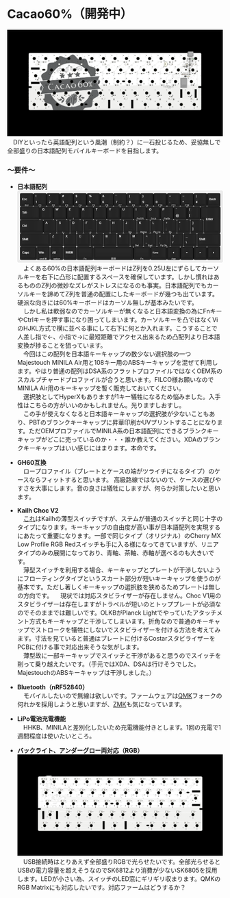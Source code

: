 # Cacao60%（開発中）
![PCB](https://raw.githubusercontent.com/policium/Cacao60/master/images/Cacao60_back.png)  
　DIYといったら英語配列という風潮（制約？）に一石投じるため、妥協無しで全部盛りの日本語配列モバイルキーボードを目指します。
### ～要件～
- **日本語配列**  
![KLE](https://raw.githubusercontent.com/policium/Cacao60/master/images/Cacao60_kle.jpg)  
　よくある60%の日本語配列キーボードはZ列を0.25U左にずらしてカーソルキーを右下に凸形に配置するスペースを確保しています。しかし慣れはあるもののZ列の微妙なズレがストレスになるのも事実。日本語配列でもカーソルキーを諦めてZ列を普通の配置にしたキーボードが幾つも出ています。硬派な向きには60%キーボードはカーソル無しが基本みたいです。  
　しかし私は軟弱なのでカーソルキーが無くなると日本語変換の為にFnキーやCtrlキーを押す事になり困ってしまいます。カーソルキーを凸ではなくViのHJKL方式で横に並べる事にして右下に何とか入れます。こうすることで人差し指で←、小指で→に最短距離でアクセス出来るため凸配列より日本語変換が捗ることを狙っています。  
　今回はこの配列を日本語キーキャップの数少ない選択肢の一つMajestouch MINILA Air用と108キー用のABSキーキャップを混ぜて利用します。やはり普通の配列はDSA系のフラットプロファイルではなくOEM系のスカルプチャードプロファイルが合うと思います。FILCO様お願いなのでMINILA Air用のキーキャップを暫く販売しておいてください。  
　選択肢としてHyperXもありますが1キー犠牲になるため悩みました。入手性はこちらの方がいいのかもしれません。光りますしおすし。  
　この手が使えなくなると日本語キーキャップの選択肢が少ないこともあり、PBTのブランクキーキャップに昇華印刷かUVプリントすることになります。ただOEMプロファイルでMINILA系の日本語配列にできるブランクキーキャップがどこに売っているのか・・・誰か教えてください。XDAのブランクキーキャップはいい感じにはまります。本命です。

- **GH60互換**  
　ロープロファイル（プレートとケースの端がツライチになるタイプ）のケースならフィットすると思います。
高級路線ではないので、ケースの選びやすさを大事にします。音の良さは犠牲にしますが、何らか対策したいと思います。

- **Kailh Choc V2**  
　[これ](https://www.kailhswitch.com/mechanical-keyboard-switches/key-switches/kailh-low-profile-switch-choc-v2.html)はKailhの薄型スイッチですが、ステムが普通のスイッチと同じ十字のタイプになります。キーキャップの自由度が高い事が日本語配列を実現するにあたって重要になります。一部で同じタイプ（オリジナル）のCherry MX Low Profile RGB Redスイッチも手に入る様になってきていますが、リニアタイプのみの展開になっており、青軸、茶軸、赤軸が選べるのも大きいです。  
　薄型スイッチを利用する場合、キーキャップとプレートが干渉しないようにフローティングタイプというスカート部分が短いキーキャップを使うのが基本です。ただし著しくキーキャップの選択肢を狭めるためプレートは無しの方向です。
　現状では対応スタビライザーが存在しません。Choc V1用のスタビライザーは存在しますがトラベルが短いのとトッププレートが必須なのでそのままでは難しいです。OLKBがPlanck Lightでやっていたアタッチメント方式もキーキャップと干渉してしまいます。折角なので普通のキーキャップでストロークを犠牲にしないでスタビライザーを付ける方法を考えてみます。寸法を見ていると普通はプレートに付けるCostarスタビライザーをPCBに付ける事で対応出来そうな気がします。  
　薄型故に一部キーキャップでスイッチと干渉があると思うのでスイッチを削って乗り越えたいです。（手元ではXDA、DSAは行けそうでした。MajestouchのABSキーキャップは干渉しました。）

- **Bluetooth（nRF52840）**  
　モバイルしたいので無線は欲しいです。ファームウェアは[QMK](https://qmk.fm/)フォークの何れかを採用しようと思いますが、[ZMK](https://zmkfirmware.dev/)も気になっています。

- **LiPo電池充電機能**  
　HHKB、MINILAと差別化したいため充電機能付きとします。1回の充電で1週間程度は使いたいところ。

- **バックライト、アンダーグロー両対応（RGB）**  
![PCB](https://raw.githubusercontent.com/policium/Cacao60/master/images/Cacao60_front.png)  
　USB接続時はとりあえず全部盛りRGBで光らせたいです。全部光らせるとUSBの電力容量を超えそうなのでSK6812より消費が少ないSK6805を採用します。LEDが小さい為、スイッチのLED窓にギリギリ収まります。QMKのRGB Matrixにも対応したいです。対応ファームはどうするか？
